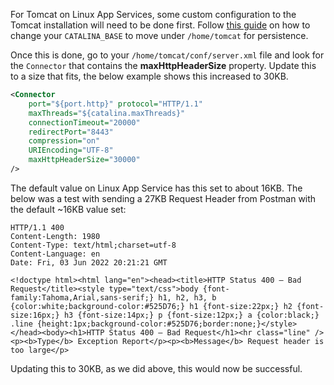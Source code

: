For Tomcat on Linux App Services, some custom configuration to the Tomcat installation will need to be done first. Follow [this guide](https://azureossd.github.io/2022/05/20/Custom-Tomcat-Configuration-on-Azure-App-Service-Linux/index.html) on how to change your `CATALINA_BASE` to move under `/home/tomcat` for persistence.

Once this is done, go to your `/home/tomcat/conf/server.xml` file and look for the `Connector` that contains the **maxHttpHeaderSize** property. Update this to a size that fits, the below example shows this increased to 30KB.

```xml
<Connector 
    port="${port.http}" protocol="HTTP/1.1"
    maxThreads="${catalina.maxThreads}"
    connectionTimeout="20000"
    redirectPort="8443"
    compression="on"
    URIEncoding="UTF-8"
    maxHttpHeaderSize="30000" 
/>
```

The default value on Linux App Service has this set to about 16KB. The below was a test with sending a 27KB Request Header from Postman with the default ~16KB value set:

```
HTTP/1.1 400
Content-Length: 1980
Content-Type: text/html;charset=utf-8
Content-Language: en
Date: Fri, 03 Jun 2022 20:21:21 GMT
 
<!doctype html><html lang="en"><head><title>HTTP Status 400 – Bad Request</title><style type="text/css">body {font-family:Tahoma,Arial,sans-serif;} h1, h2, h3, b {color:white;background-color:#525D76;} h1 {font-size:22px;} h2 {font-size:16px;} h3 {font-size:14px;} p {font-size:12px;} a {color:black;} .line {height:1px;background-color:#525D76;border:none;}</style></head><body><h1>HTTP Status 400 – Bad Request</h1><hr class="line" /><p><b>Type</b> Exception Report</p><p><b>Message</b> Request header is too large</p>
```

Updating this to 30KB, as we did above, this would now be successful. 
